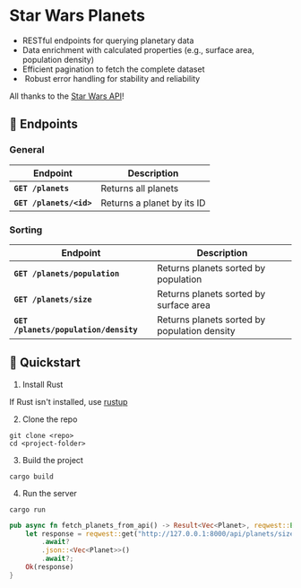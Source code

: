# Star Wars Planets

- RESTful endpoints for querying planetary data
- Data enrichment with calculated properties (e.g., surface area, population density)
- Efficient pagination to fetch the complete dataset
- ️ Robust error handling for stability and reliability

All thanks to the [Star Wars API](https://swapi.dev/)!

## 🚀 Endpoints

### General

| Endpoint                | Description                |
| ----------------------- | -------------------------- |
| **`GET /planets`**      | Returns all planets        |
| **`GET /planets/<id>`** | Returns a planet by its ID |

### Sorting

| Endpoint                              | Description                                  |
| ------------------------------------- | -------------------------------------------- |
| **`GET /planets/population`**         | Returns planets sorted by population         |
| **`GET /planets/size`**               | Returns planets sorted by surface area       |
| **`GET /planets/population/density`** | Returns planets sorted by population density |

## 📔 Quickstart

1. Install Rust

If Rust isn't installed, use [rustup](https://rustup.rs/)

2. Clone the repo

```shell
git clone <repo>
cd <project-folder>
```

3. Build the project

```shell
cargo build
```

4. Run the server

```shell
cargo run
```

```rust
pub async fn fetch_planets_from_api() -> Result<Vec<Planet>, reqwest::Error> {
    let response = reqwest::get("http://127.0.0.1:8000/api/planets/size")
        .await?
        .json::<Vec<Planet>>()
        .await?;
    Ok(response)
}
```
